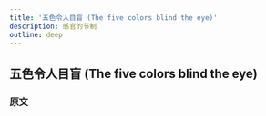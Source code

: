 ```yaml
---
title: '五色令人目盲 (The five colors blind the eye)'
description: 感官的节制
outline: deep
---
```


## 五色令人目盲 (The five colors blind the eye)

### 原文

